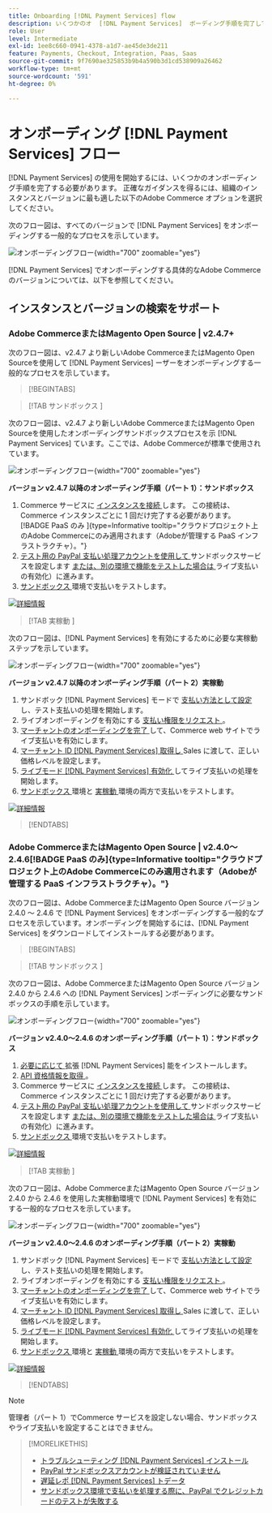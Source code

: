 ```yaml
---
title: Onboarding [!DNL Payment Services] flow
description: いくつかのオ  [!DNL Payment Services]  ボーディング手順を完了して、インスタンスを機能と接続します。
role: User
level: Intermediate
exl-id: 1ee8c660-0941-4378-a1d7-ae45de3de211
feature: Payments, Checkout, Integration, Paas, Saas
source-git-commit: 9f7690ae325853b9b4a590b3d1cd538909a26462
workflow-type: tm+mt
source-wordcount: '591'
ht-degree: 0%

---
```


# オンボーディング [!DNL Payment Services] フロー

[!DNL Payment Services] の使用を開始するには、いくつかのオンボーディング手順を完了する必要があります。 正確なガイダンスを得るには、組織のインスタンスとバージョンに最も適した以下のAdobe Commerce オプションを選択してください。

次のフロー図は、すべてのバージョンで [!DNL Payment Services] をオンボーディングする一般的なプロセスを示しています。

![ オンボーディングフロー ](assets/flow-payment-services.png){width="700" zoomable="yes"}

[!DNL Payment Services] でオンボーディングする具体的なAdobe Commerceのバージョンについては、以下を参照してください。

## インスタンスとバージョンの検索をサポート

### Adobe CommerceまたはMagento Open Source | v2.4.7+

次のフロー図は、v2.4.7 より新しいAdobe CommerceまたはMagento Open Sourceを使用して [!DNL Payment Services] ーザーをオンボーディングする一般的なプロセスを示しています。

>[!BEGINTABS]

>[!TAB  サンドボックス ]

次のフロー図は、v2.4.7 より新しいAdobe CommerceまたはMagento Open Sourceを使用したオンボーディングサンドボックスプロセスを示 [!DNL Payment Services] ています。ここでは、Adobe Commerceが標準で使用されています。

![ オンボーディングフロー ](assets/flow-sandbox-configuration-onboarding-2.4.7.png){width="700" zoomable="yes"}

**バージョン v2.4.7 以降のオンボーディング手順（パート 1）：サンドボックス**

1. Commerce サービスに [ インスタンスを接続 ](connect.md#configure-commerce-services) します。 この接続は、Commerce インスタンスごとに 1 回だけ完了する必要があります。 [!BADGE PaaS のみ &#x200B;]{type=Informative tooltip="クラウドプロジェクト上のAdobe Commerceにのみ適用されます（Adobeが管理する PaaS インフラストラクチャ）。"}
1. [ テスト用の PayPal 支払い処理アカウントを使用して ](sandbox.md#enable-sandbox-testing) サンドボックスサービスを設定します [ または、別の環境で機能をテストした場合は ](sandbox.md#enable-live-payments) ライブ支払いの有効化）に進みます。
1. [ サンドボックス ](sandbox.md#test-in-sandbox-environment) 環境で支払いをテストします。

[![ 詳細情報 ](assets/learn-more-button.svg)](https://helpx.adobe.com/legal/product-descriptions/payment-services-for-Adobe-Commerce-and-Magento-Open-Source-On-demand-Services.html)

>[!TAB  実稼動 ]

次のフロー図は、[!DNL Payment Services] を有効にするために必要な実稼動ステップを示しています。

![ オンボーディングフロー ](assets/flow-production-payment-services.png){width="700" zoomable="yes"}

**バージョン v2.4.7 以降のオンボーディング手順（パート 2）実稼動**

1. サンドボック  [!DNL Payment Services]  モードで [ 支払い方法として設定 ](production.md#set-payment-services-as-payment-method) し、テスト支払いの処理を開始します。
1. ライブオンボーディングを有効にする [ 支払い権限をリクエスト ](production.md#request-payments-entitlement-from-adobe)。
1. [ マーチャントのオンボーディングを完了 ](production.md#complete-merchant-onboarding) して、Commerce web サイトでライブ支払いを有効にします。
1. [ マーチャント ID [!DNL Payment Services]  取得し ](production.md#configure-pricing-tier)Sales に渡して、正しい価格レベルを設定します。
1. [ ライブモード  [!DNL Payment Services]  有効化 ](production.md#enable-live-payments) してライブ支払いの処理を開始します。
1. [ サンドボックス ](sandbox.md#test-in-sandbox-environment) 環境と [ 実稼動 ](production.md#test-in-production) 環境の両方で支払いをテストします。

[![ 詳細情報 ](assets/learn-more-button.svg)](production.md)

>[!ENDTABS]

### Adobe CommerceまたはMagento Open Source | v2.4.0～2.4.6[!BADGE PaaS のみ &#x200B;]{type=Informative tooltip="クラウドプロジェクト上のAdobe Commerceにのみ適用されます（Adobeが管理する PaaS インフラストラクチャ）。"}

次のフロー図は、Adobe CommerceまたはMagento Open Source バージョン 2.4.0 ～ 2.4.6 で [!DNL Payment Services] をオンボーディングする一般的なプロセスを示しています。オンボーディングを開始するには、[!DNL Payment Services] をダウンロードしてインストールする必要があります。

>[!BEGINTABS]

>[!TAB  サンドボックス ]

次のフロー図は、Adobe CommerceまたはMagento Open Source バージョン 2.4.0 から 2.4.6 への [!DNL Payment Services] ンボーディングに必要なサンドボックスの手順を示しています。

![ オンボーディングフロー ](assets/flow-sandbox-installation-configuration-onboarding-2.4.0.png){width="700" zoomable="yes"}

**バージョン v2.4.0～2.4.6 のオンボーディング手順（パート 1）：サンドボックス**

1. [ 必要に応じて ](install.md#get-payment-services) 拡張  [!DNL Payment Services]  能をインストールします。
1. [API 資格情報を取得 ](connect.md#obtain-api-credentials)。
1. Commerce サービスに [ インスタンスを接続 ](connect.md#configure-commerce-services) します。 この接続は、Commerce インスタンスごとに 1 回だけ完了する必要があります。
1. [ テスト用の PayPal 支払い処理アカウントを使用して ](sandbox.md#enable-sandbox-testing) サンドボックスサービスを設定します [ または、別の環境で機能をテストした場合は ](sandbox.md#enable-live-payments) ライブ支払いの有効化）に進みます。
1. [ サンドボックス ](sandbox.md#test-in-sandbox-environment) 環境で支払いをテストします。

[![ 詳細情報 ](assets/learn-more-button.svg)](https://helpx.adobe.com/legal/product-descriptions/payment-services-for-Adobe-Commerce-and-Magento-Open-Source-On-demand-Services.html)

>[!TAB  実稼動 ]

次のフロー図は、Adobe CommerceまたはMagento Open Source バージョン 2.4.0 から 2.4.6 を使用した実稼動環境で [!DNL Payment Services] を有効にする一般的なプロセスを示しています。

![ オンボーディングフロー ](assets/flow-production-payment-services.png){width="700" zoomable="yes"}

**バージョン v2.4.0～2.4.6 のオンボーディング手順（パート 2）実稼動**

1. サンドボック  [!DNL Payment Services]  モードで [ 支払い方法として設定 ](production.md#set-payment-services-as-payment-method) し、テスト支払いの処理を開始します。
1. ライブオンボーディングを有効にする [ 支払い権限をリクエスト ](production.md#request-payments-entitlement-from-adobe)。
1. [ マーチャントのオンボーディングを完了 ](production.md#complete-merchant-onboarding) して、Commerce web サイトでライブ支払いを有効にします。
1. [ マーチャント ID [!DNL Payment Services]  取得し ](production.md#configure-pricing-tier)Sales に渡して、正しい価格レベルを設定します。
1. [ ライブモード  [!DNL Payment Services]  有効化 ](production.md#enable-live-payments) してライブ支払いの処理を開始します。
1. [ サンドボックス ](sandbox.md#test-in-sandbox-environment) 環境と [ 実稼動 ](production.md#test-in-production) 環境の両方で支払いをテストします。

[![ 詳細情報 ](assets/learn-more-button.svg)](onboard.md)

>[!ENDTABS]

>[!NOTE]
>
>管理者（パート 1）でCommerce サービスを設定しない場合、サンドボックスやライブ支払いを設定することはできません。

>[!MORELIKETHIS]
>
> * [ トラブルシューティング  [!DNL Payment Services]  インストール ](https://experienceleague.adobe.com/docs/commerce-knowledge-base/kb/troubleshooting/payments/payservices-install.html?lang=en)
> * [PayPal サンドボックスアカウントが検証されていません ](https://experienceleague.adobe.com/docs/commerce-knowledge-base/kb/troubleshooting/payments/payservices-paypal-acct.html)
> * [ 遅延レポ  [!DNL Payment Services]  トデータ ](https://experienceleague.adobe.com/docs/commerce-knowledge-base/kb/troubleshooting/payments/payservices-report-info-delayed.html)
> * [ サンドボックス環境で支払いを処理する際に、PayPal でクレジットカードのテストが失敗する ](https://experienceleague.adobe.com/docs/commerce-knowledge-base/kb/troubleshooting/payments/payservices-cc-sandbox-failure.html?lang=en)